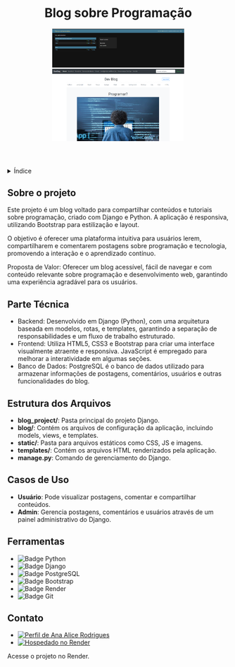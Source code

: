 <!DOCTYPE html>
<html lang="pt-br">
<head>
    <meta charset="UTF-8">
    <meta name="viewport" content="width=device-width, initial-scale=1.0">
    <meta name="description" content="Blog criado com Django, Python e Bootstrap para compartilhar conteúdos de programação">
    <meta name="keywords" content="Django, Python, Bootstrap, Blog, Programação, Render">
    <meta name="author" content="Ana Alice Rodrigues">
</head>
<body>
<header>
    <h1>Blog sobre Programação</h1>
    <img src="readm/postar.png" alt="Blog Logo" width="300" height="auto">
    <img src="readm/postar01.png" alt="Blog Logo" width="300" height="auto">
</header>
<details>
    <summary>Índice</summary>
    <ol>
        <li><a href="#sobre-o-projeto">Sobre o projeto</a></li>
        <li><a href="#parte-tecnica">Parte Técnica</a></li>
        <li><a href="#estrutura-dos-arquivos">Estrutura dos Arquivos</a></li>
        <li><a href="#casos-de-uso">Casos de Uso</a></li>
        <li><a href="#ferramentas">Ferramentas</a></li>
        <li><a href="#contato">Contato</a></li>
    </ol>
</details>
<section id="sobre-o-projeto">
    <h2>Sobre o projeto</h2>
    <p>Este projeto é um blog voltado para compartilhar conteúdos e tutoriais sobre programação, criado com Django e Python. A aplicação é responsiva, utilizando Bootstrap para estilização e layout.</p>
    <p>O objetivo é oferecer uma plataforma intuitiva para usuários lerem, compartilharem e comentarem postagens sobre programação e tecnologia, promovendo a interação e o aprendizado contínuo.</p>
    <p>Proposta de Valor: Oferecer um blog acessível, fácil de navegar e com conteúdo relevante sobre programação e desenvolvimento web, garantindo uma experiência agradável para os usuários.</p>
</section>
<section id="parte-tecnica">
    <h2>Parte Técnica</h2>
    <ul>
        <li>Backend: Desenvolvido em Django (Python), com uma arquitetura baseada em modelos, rotas, e templates, garantindo a separação de responsabilidades e um fluxo de trabalho estruturado.</li>
        <li>Frontend: Utiliza HTML5, CSS3 e Bootstrap para criar uma interface visualmente atraente e responsiva. JavaScript é empregado para melhorar a interatividade em algumas seções.</li>
        <li>Banco de Dados: PostgreSQL é o banco de dados utilizado para armazenar informações de postagens, comentários, usuários e outras funcionalidades do blog.</li>
    </ul>
</section>
<section id="estrutura-dos-arquivos">
    <h2>Estrutura dos Arquivos</h2>
    <ul>
        <li><strong>blog_project/</strong>: Pasta principal do projeto Django.</li>
        <li><strong>blog/</strong>: Contém os arquivos de configuração da aplicação, incluindo models, views, e templates.</li>
        <li><strong>static/</strong>: Pasta para arquivos estáticos como CSS, JS e imagens.</li>
        <li><strong>templates/</strong>: Contém os arquivos HTML renderizados pela aplicação.</li>
        <li><strong>manage.py</strong>: Comando de gerenciamento do Django.</li>
    </ul>
</section>
<section id="casos-de-uso">
    <h2>Casos de Uso</h2>
    <ul>
        <li><strong>Usuário</strong>: Pode visualizar postagens, comentar e compartilhar conteúdos.</li>
        <li><strong>Admin</strong>: Gerencia postagens, comentários e usuários através de um painel administrativo do Django.</li>
    </ul>
</section>
<section id="ferramentas">
    <h2>Ferramentas</h2>
    <ul>
        <li><img src="https://img.shields.io/badge/Python-3776AB?style=for-the-badge&logo=python&logoColor=white" alt="Badge Python"></li>
        <li><img src="https://img.shields.io/badge/Django-092E20?style=for-the-badge&logo=django&logoColor=white" alt="Badge Django"></li>
        <li><img src="https://img.shields.io/badge/PostgreSQL-336791?style=for-the-badge&logo=postgresql&logoColor=white" alt="Badge PostgreSQL"></li>
        <li><img src="https://img.shields.io/badge/Bootstrap-563D7C?style=for-the-badge&logo=bootstrap&logoColor=white" alt="Badge Bootstrap"></li>
        <li><img src="https://img.shields.io/badge/Render-46E3B7?style=for-the-badge&logo=render&logoColor=white" alt="Badge Render"></li>
        <li><img src="https://img.shields.io/badge/GIT-E44C30?style=for-the-badge&logo=git&logoColor=white" alt="Badge Git"></li>
    </ul>
</section>
<section id="contato">
    <h2>Contato</h2>
    <ul>
        <li><a href="https://linktr.ee/anaeanali5" target="_blank"><img src="https://img.shields.io/badge/Ana_Alice_Rodrigues-blue?style=for-the-badge" alt="Perfil de Ana Alice Rodrigues"></a></li>
        <li><a href="[https://meuprojeto.render.com](https://blog-django-3ko4.onrender.com)" target="_blank"><img src="https://img.shields.io/badge/Render-46E3B7?style=for-the-badge&logo=render&logoColor=white" alt="Hospedado no Render"></a></li>
    </ul>
    <p>Acesse o projeto no Render.</p>
</section>
</body>
</html>
